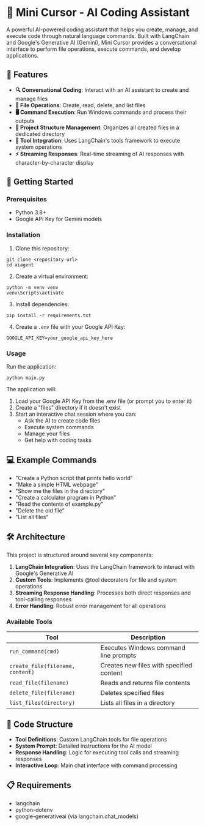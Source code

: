 # 🤖 Mini Cursor - AI Coding Assistant

A powerful AI-powered coding assistant that helps you create, manage, and execute code through natural language commands. Built with LangChain and Google's Generative AI (Gemini), Mini Cursor provides a conversational interface to perform file operations, execute commands, and develop applications.

## 🌟 Features

- **🔍 Conversational Coding**: Interact with an AI assistant to create and manage files
- **📝 File Operations**: Create, read, delete, and list files
- **🖥️ Command Execution**: Run Windows commands and process their outputs
- **🧩 Project Structure Management**: Organizes all created files in a dedicated directory
- **🔄 Tool Integration**: Uses LangChain's tools framework to execute system operations
- **⚡ Streaming Responses**: Real-time streaming of AI responses with character-by-character display

## 🚀 Getting Started

### Prerequisites

- Python 3.8+
- Google API Key for Gemini models

### Installation

1. Clone this repository:
```
git clone <repository-url>
cd aiagent
```

2. Create a virtual environment:
```
python -m venv venv
venv\Scripts\activate
```

3. Install dependencies:
```
pip install -r requirements.txt
```

4. Create a `.env` file with your Google API Key:
```
GOOGLE_API_KEY=your_google_api_key_here
```

### Usage

Run the application:
```
python main.py
```

The application will:
1. Load your Google API Key from the .env file (or prompt you to enter it)
2. Create a "files" directory if it doesn't exist
3. Start an interactive chat session where you can:
   - Ask the AI to create code files
   - Execute system commands
   - Manage your files
   - Get help with coding tasks

## 💻 Example Commands

- "Create a Python script that prints hello world"
- "Make a simple HTML webpage"
- "Show me the files in the directory"
- "Create a calculator program in Python"
- "Read the contents of example.py"
- "Delete the old file"
- "List all files"

## 🛠️ Architecture

This project is structured around several key components:

1. **LangChain Integration**: Uses the LangChain framework to interact with Google's Generative AI
2. **Custom Tools**: Implements @tool decorators for file and system operations
3. **Streaming Response Handling**: Processes both direct responses and tool-calling responses
4. **Error Handling**: Robust error management for all operations

### Available Tools

| Tool | Description |
|------|-------------|
| `run_command(cmd)` | Executes Windows command line prompts |
| `create_file(filename, content)` | Creates new files with specified content |
| `read_file(filename)` | Reads and returns file contents |
| `delete_file(filename)` | Deletes specified files |
| `list_files(directory)` | Lists all files in a directory |

## 🧰 Code Structure

- **Tool Definitions**: Custom LangChain tools for file operations
- **System Prompt**: Detailed instructions for the AI model
- **Response Handling**: Logic for executing tool calls and streaming responses
- **Interactive Loop**: Main chat interface with command processing

## 📋 Requirements

- langchain
- python-dotenv
- google-generativeai (via langchain.chat_models)


